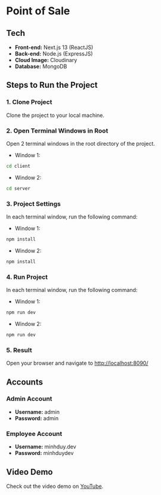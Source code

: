 # Point of Sale

## Tech

- **Front-end:** Next.js 13 (ReactJS)
- **Back-end:** Node.js (ExpressJS)
- **Cloud Image:** Cloudinary
- **Database:** MongoDB

## Steps to Run the Project

### 1. Clone Project

Clone the project to your local machine.

### 2. Open Terminal Windows in Root

Open 2 terminal windows in the root directory of the project.

- Window 1:

```bash
cd client
```

- Window 2:

```bash
cd server
```

### 3. Project Settings

In each terminal window, run the following command:

- Window 1:

```bash
npm install
```

- Window 2:

```bash
npm install
```

### 4. Run Project

In each terminal window, run the following command:

- Window 1:

```bash
npm run dev
```

- Window 2:

```bash
npm run dev
```

### 5. Result

Open your browser and navigate to [http://localhost:8090/](http://localhost:8090/)

## Accounts

### Admin Account

- **Username:** admin
- **Password:** admin

### Employee Account

- **Username:** minhduy.dev
- **Password:** minhduydev

## Video Demo

Check out the video demo on [YouTube](https://www.youtube.com/watch?v=2w2JQ7WeCgU).
